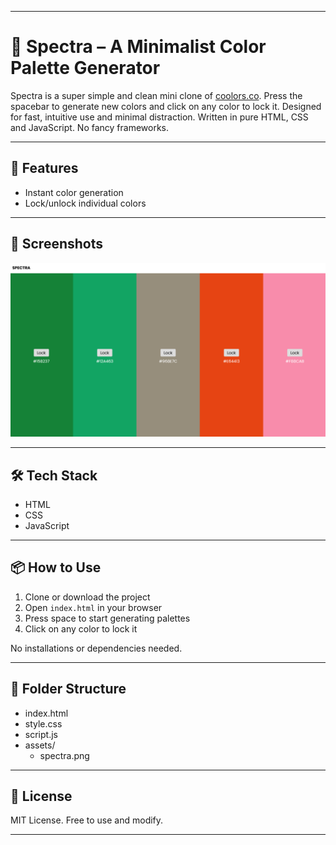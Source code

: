
---

# 🎨 Spectra – A Minimalist Color Palette Generator

Spectra is a super simple and clean mini clone of [coolors.co](https://coolors.co). 
Press the spacebar to generate new colors and click on any color to lock it. Designed for fast, intuitive use and minimal distraction.
Written in pure HTML, CSS and JavaScript. No fancy frameworks.

---

## 🚀 Features

- Instant color generation  
- Lock/unlock individual colors  

---

## 📸 Screenshots

![Main View](./assets/spectra.png)

---

## 🛠️ Tech Stack

- HTML  
- CSS  
- JavaScript  

---

## 📦 How to Use

1. Clone or download the project  
2. Open `index.html` in your browser  
3. Press space to start generating palettes  
4. Click on any color to lock it  

No installations or dependencies needed.

---

## 📁 Folder Structure

- index.html  
- style.css  
- script.js  
- assets/  
  - spectra.png

---

## 📄 License

MIT License. Free to use and modify.

---
